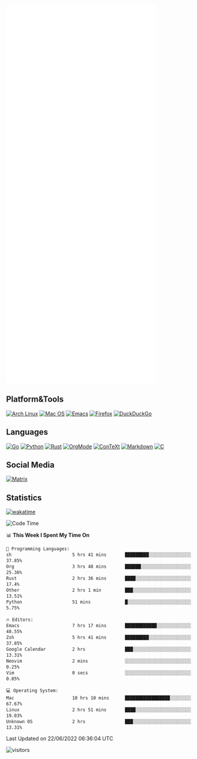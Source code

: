 ![Metrics](https://github.com/SteamedFish/SteamedFish/blob/master/github-metrics.svg)

## Platform&Tools

[![Arch Linux](https://img.shields.io/badge/ArchLinux-1793D1?logo=arch-linux&logoColor=fff&style=flat-square)](https://archlinux.org/)
[![Mac OS](https://img.shields.io/badge/MacOS-000000?style=flat-square&logo=macos&logoColor=F0F0F0)](https://www.apple.com/macos/)
[![Emacs](https://img.shields.io/badge/Emacs-%237F5AB6.svg?&style=flat-square&logo=gnu-emacs&logoColor=white)](https://www.gnu.org/software/emacs/)
[![Firefox](https://img.shields.io/badge/Firefox-FF7139?style=flat-square&logo=Firefox-Browser&logoColor=white)](https://firefox.com/)
[![DuckDuckGo](https://img.shields.io/badge/DuckDuckGo-DE5833?style=flat-square&logo=DuckDuckGo&logoColor=white)](https://duckduckgo.com/)

## Languages

[![Go](https://img.shields.io/badge/Golang-%2300ADD8.svg?style=flat-square&logo=go&logoColor=white)](https://golang.org/)
[![Python](https://img.shields.io/badge/Python-3670A0?style=flat-square&logo=python&logoColor=ffdd54)](https://www.python.org/)
[![Rust](https://img.shields.io/badge/Rust-%23000000.svg?style=flat-square&logo=rust&logoColor=white)](https://www.rust-lang.org/)
[![OrgMode](https://img.shields.io/badge/OrgMode-%23000000.svg?style=flat-square&logo=org&logoColor=white)](https://orgmode.org/)
[![ConTeXt](https://img.shields.io/badge/ConTeXt-%23008080.svg?style=flat-square&logo=latex&logoColor=white)](https://contextgarden.net/)
[![Markdown](https://img.shields.io/badge/MarkDown-%23000000.svg?style=flat-square&logo=markdown&logoColor=white)](https://daringfireball.net/projects/markdown/)
[![C](https://img.shields.io/badge/C-%2300599C.svg?style=flat-square&logo=c&logoColor=white)](https://www.iso.org/standard/74528.html)

## Social Media

[![Matrix](https://img.shields.io/badge/SteamedFish-2CA5E0?style=social&logo=matrix&logoColor=black)](https://matrix.to/#/@i:steamedfish.org)

## Statistics
[![wakatime](https://wakatime.com/badge/user/168280d6-fcf2-4b4f-ad3a-dc4612f35b38.svg)](https://wakatime.com/@168280d6-fcf2-4b4f-ad3a-dc4612f35b38)

<!--START_SECTION:waka-->
![Code Time](http://img.shields.io/badge/Code%20Time-1%2C878%20hrs%2049%20mins-blue)

📊 **This Week I Spent My Time On** 

```text
💬 Programming Languages: 
sh                       5 hrs 41 mins       █████████░░░░░░░░░░░░░░░░   37.85% 
Org                      3 hrs 48 mins       ██████░░░░░░░░░░░░░░░░░░░   25.36% 
Rust                     2 hrs 36 mins       ████░░░░░░░░░░░░░░░░░░░░░   17.4% 
Other                    2 hrs 1 min         ███░░░░░░░░░░░░░░░░░░░░░░   13.51% 
Python                   51 mins             █░░░░░░░░░░░░░░░░░░░░░░░░   5.75%

🔥 Editors: 
Emacs                    7 hrs 17 mins       ████████████░░░░░░░░░░░░░   48.55% 
Zsh                      5 hrs 41 mins       █████████░░░░░░░░░░░░░░░░   37.85% 
Google Calendar          2 hrs               ███░░░░░░░░░░░░░░░░░░░░░░   13.31% 
Neovim                   2 mins              ░░░░░░░░░░░░░░░░░░░░░░░░░   0.25% 
Vim                      0 secs              ░░░░░░░░░░░░░░░░░░░░░░░░░   0.05%

💻 Operating System: 
Mac                      10 hrs 10 mins      █████████████████░░░░░░░░   67.67% 
Linux                    2 hrs 51 mins       ████░░░░░░░░░░░░░░░░░░░░░   19.03% 
Unknown OS               2 hrs               ███░░░░░░░░░░░░░░░░░░░░░░   13.31%

```


 Last Updated on 22/06/2022 06:36:04 UTC
<!--END_SECTION:waka-->

![visitors](https://visitor-badge.laobi.icu/badge?page_id=SteamedFish.SteamedFish)
